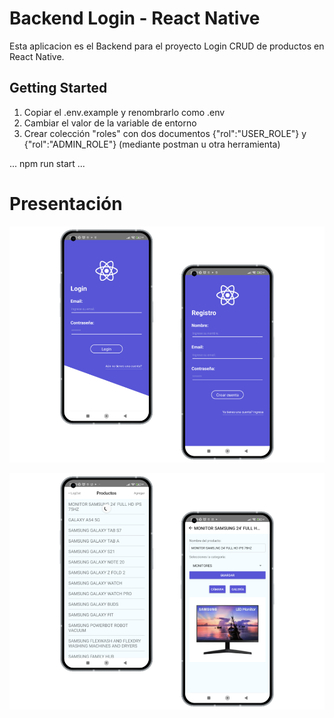 # Backend Login - React Native
Esta aplicacion es el Backend para el proyecto Login CRUD de productos en React Native.


## Getting Started

1. Copiar el .env.example y renombrarlo como .env
2. Cambiar el valor de la variable de entorno
3. Crear colección "roles" con dos documentos {"rol":"USER_ROLE"} y {"rol":"ADMIN_ROLE"} (mediante postman u otra herramienta)

...
npm run start
...
# Presentación
![Pagina Home](https://github.com/ZitelliDZ/Backend-Login-React-Native/blob/main/presentacion/1.png?raw=true)

![Pagina Home](https://github.com/ZitelliDZ/Backend-Login-React-Native/blob/main/presentacion/2.png?raw=true)


